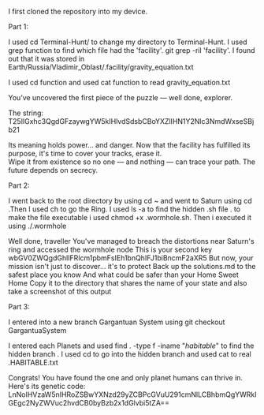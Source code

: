 I first cloned the repository into my device.

Part 1:

I used cd Terminal-Hunt/ to change my directory to Terminal-Hunt. 
I used grep function to find which file had the 'facility'. git grep -ril 'facility'. I found out that it was stored in Earth/Russia/Vladimir_Oblast/.facility/gravity_equation.txt

I used cd function and used cat function to read gravity_equation.txt

You’ve uncovered the first piece of the puzzle — well done, explorer.

The string: T25lIGxhc3QgdGFzaywgYW5kIHlvdSdsbCBoYXZlIHN1Y2Nlc3NmdWxseSBjb21

Its meaning holds power... and danger.
Now that the facility has fulfilled its purpose, it's time to cover your tracks, erase it.  
Wipe it from existence so no one — and nothing — can trace your path.
The future depends on secrecy.




Part 2:

I went back to the root directory by using cd ~ and went to Saturn using cd .Then I used ch to go the Ring. I used ls -a to find the hidden .sh file .
to make the file executable i used chmod +x .wormhole.sh. Then i executed it using ./.wormhole

Well done, traveller
You've managed to breach the distortions near Saturn's ring and accessed the wormhole node
This is your second key wbGV0ZWQgdGhlIFRlcm1pbmFsIEh1bnQhIFJ1biBncmF2aXR5
But now, your mission isn't just to discover... it's to protect
Back up the solutions.md to the safest place you know
And what could be safer than your Home Sweet Home
Copy it to the directory that shares the name of your state and also take a screenshot of this output




Part 3:

I entered into a new branch Gargantuan System using git checkout  GargantuaSystem

I entered each Planets and used find . -type f -iname "*habitable*" to find the hidden branch . I used cd to go into the hidden branch and used cat to real .HABITABLE.txt

Congrats! You have found the one and only planet humans can thrive in. Here's its genetic code:
LnNoIHVzaW5nIHRoZSBwYXNzd29yZCBPcGVuU291cmNlLCBhbmQgYWRkIGEgc2NyZWVuc2hvdCB0byBzb2x1dGlvbi5tZA==

